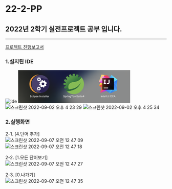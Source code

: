 # 22-2-PP
## 2022년 2학기 실전프로젝트 공부 입니다.
--------
[프로젝트 진행보고서](Project1/ProgressReport.md)
<img scr = '사진파일경로' width = '300'>

### 1.설치된 IDE

<img src = './Screenshot/스크린샷 2022-09-02 오후 4.23.29.png' width = '300' title ='ide'>

<img src="./screenshot/1.png" width="350" title="hover text">



<img width="300" alt="스크린샷 2022-09-02 오후 4 23 29" src="https://user-images.githubusercontent.com/103713510/188680913-cedf7fcb-1df7-4a88-978a-169122f6958a.png">

<img width="500" alt="스크린샷 2022-09-02 오후 4 25 34" src="https://user-images.githubusercontent.com/103713510/188680931-f65a4591-a89b-4af1-94cb-0a1ee166a13f.png">

### 2.실행화면

2-1. [4.단어 추가] <br>
<img width="386" alt="스크린샷 2022-09-07 오전 12 47 09" src="https://user-images.githubusercontent.com/103713510/188680668-053e153e-7a14-48e7-a770-a1010e575428.png"> <br>
<img width="340" alt="스크린샷 2022-09-07 오전 12 47 18" src="https://user-images.githubusercontent.com/103713510/188680685-b69e7e78-01dc-4543-9358-2ec85ec36c98.png"> <br>


2-2. [1.모든 단어보기] <br>
<img width="354" alt="스크린샷 2022-09-07 오전 12 47 27" src="https://user-images.githubusercontent.com/103713510/188680696-af3ab2fe-de23-4330-93b8-d9c7ee639ca1.png"> <br>


2-3. [0.나가기]  <br>
<img width="332" alt="스크린샷 2022-09-07 오전 12 47 35" src="https://user-images.githubusercontent.com/103713510/188680707-b8ecb663-cb72-4b28-80da-b5b265844878.png"> <br>

